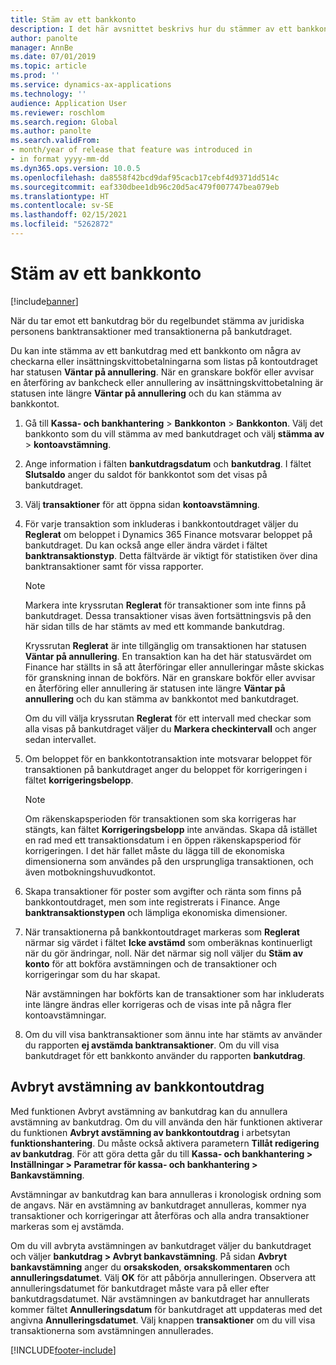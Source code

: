 ```yaml
---
title: Stäm av ett bankkonto
description: I det här avsnittet beskrivs hur du stämmer av ett bankkonto.
author: panolte
manager: AnnBe
ms.date: 07/01/2019
ms.topic: article
ms.prod: ''
ms.service: dynamics-ax-applications
ms.technology: ''
audience: Application User
ms.reviewer: roschlom
ms.search.region: Global
ms.author: panolte
ms.search.validFrom:
- month/year of release that feature was introduced in
- in format yyyy-mm-dd
ms.dyn365.ops.version: 10.0.5
ms.openlocfilehash: da8558f42bcd9daf95cacb17cebf4d9371dd514c
ms.sourcegitcommit: eaf330dbee1db96c20d5ac479f007747bea079eb
ms.translationtype: HT
ms.contentlocale: sv-SE
ms.lasthandoff: 02/15/2021
ms.locfileid: "5262872"
---
```

# <a name="reconcile-a-bank-account"></a>Stäm av ett bankkonto

[!include[banner](../includes/banner.md)]

När du tar emot ett bankutdrag bör du regelbundet stämma av juridiska personens banktransaktioner med transaktionerna på bankutdraget.

Du kan inte stämma av ett bankutdrag med ett bankkonto om några av checkarna eller insättningskvittobetalningarna som listas på kontoutdraget har statusen **Väntar på annullering**. När en granskare bokför eller avvisar en återföring av bankcheck eller annullering av insättningskvittobetalning är statusen inte längre **Väntar på annullering** och du kan stämma av bankkontot.

1.  Gå till **Kassa- och bankhantering** \> **Bankkonton** \> **Bankkonton**. Välj det bankkonto som du vill stämma av med bankutdraget och välj **stämma av** > **kontoavstämning**.

2.  Ange information i fälten **bankutdragsdatum** och **bankutdrag**. I fältet **Slutsaldo** anger du saldot för bankkontot som det visas på bankutdraget.

3.  Välj **transaktioner** för att öppna sidan **kontoavstämning**.

4.  För varje transaktion som inkluderas i bankkontoutdraget väljer du **Reglerat** om beloppet i Dynamics 365 Finance motsvarar beloppet på bankutdraget. Du kan också ange eller ändra värdet i fältet **banktransaktionstyp**. Detta fältvärde är viktigt för statistiken över dina banktransaktioner samt för vissa rapporter.
    

    > [!NOTE]
    > <P>Markera inte kryssrutan <STRONG>Reglerat</STRONG> för transaktioner som inte finns på bankutdraget. Dessa transaktioner visas även fortsättningsvis på den här sidan tills de har stämts av med ett kommande bankutdrag.</P>
    > <P>Kryssrutan <STRONG>Reglerat</STRONG> är inte tillgänglig om transaktionen har statusen <STRONG>Väntar på annullering</STRONG>. En transaktion kan ha det här statusvärdet om Finance har ställts in så att återföringar eller annulleringar måste skickas för granskning innan de bokförs. När en granskare bokför eller avvisar en återföring eller annullering är statusen inte längre <STRONG>Väntar på annullering</STRONG> och du kan stämma av bankkontot med bankutdraget.</P>

    
    Om du vill välja kryssrutan **Reglerat** för ett intervall med checkar som alla visas på bankutdraget väljer du **Markera checkintervall** och anger sedan intervallet.

5.  Om beloppet för en bankkontotransaktion inte motsvarar beloppet för transaktionen på bankutdraget anger du beloppet för korrigeringen i fältet **korrigeringsbelopp**.
    

    > [!NOTE]
    > <P>Om räkenskapsperioden för transaktionen som ska korrigeras har stängts, kan fältet <STRONG>Korrigeringsbelopp</STRONG> inte användas. Skapa då istället en rad med ett transaktionsdatum i en öppen räkenskapsperiod för korrigeringen. I det här fallet måste du lägga till de ekonomiska dimensionerna som användes på den ursprungliga transaktionen, och även motbokningshuvudkontot.</P>



6.  Skapa transaktioner för poster som avgifter och ränta som finns på bankkontoutdraget, men som inte registrerats i Finance. Ange **banktransaktionstypen** och lämpliga ekonomiska dimensioner.

7.  När transaktionerna på bankkontoutdraget markeras som **Reglerat** närmar sig värdet i fältet **Icke avstämd** som omberäknas kontinuerligt när du gör ändringar, noll. När det närmar sig noll väljer du **Stäm av konto** för att bokföra avstämningen och de transaktioner och korrigeringar som du har skapat.
    
    När avstämningen har bokförts kan de transaktioner som har inkluderats inte längre ändras eller korrigeras och de visas inte på några fler kontoavstämningar.

8.  Om du vill visa banktransaktioner som ännu inte har stämts av använder du rapporten **ej avstämda banktransaktioner**. Om du vill visa bankutdraget för ett bankkonto använder du rapporten **bankutdrag**.

## <a name="cancel-bank-statement-reconciliation"></a>Avbryt avstämning av bankkontoutdrag 

Med funktionen Avbryt avstämning av bankutdrag kan du annullera avstämning av bankutdrag. Om du vill använda den här funktionen aktiverar du funktionen **Avbryt avstämning av bankkontoutdrag** i arbetsytan **funktionshantering**. Du måste också aktivera parametern **Tillåt redigering av bankutdrag**. För att göra detta går du till **Kassa- och bankhantering > Inställningar > Parametrar för kassa- och bankhantering > Bankavstämning**.
 
Avstämningar av bankutdrag kan bara annulleras i kronologisk ordning som de angavs. När en avstämning av bankutdraget annulleras, kommer nya transaktioner och korrigeringar att återföras och alla andra transaktioner markeras som ej avstämda.
 
Om du vill avbryta avstämningen av bankutdraget väljer du bankutdraget och väljer **bankutdrag > Avbryt bankavstämning**. På sidan **Avbryt bankavstämning** anger du **orsakskoden**, **orsakskommentaren** och **annulleringsdatumet**. Välj **OK** för att påbörja annulleringen. Observera att annulleringsdatumet för bankutdraget måste vara på eller efter bankutdragsdatumet. När avstämningen av bankutdraget har annullerats kommer fältet **Annulleringsdatum** för bankutdraget att uppdateras med det angivna **Annulleringsdatumet**. Välj knappen **transaktioner** om du vill visa transaktionerna som avstämningen annullerades.


[!INCLUDE[footer-include](../../includes/footer-banner.md)]
